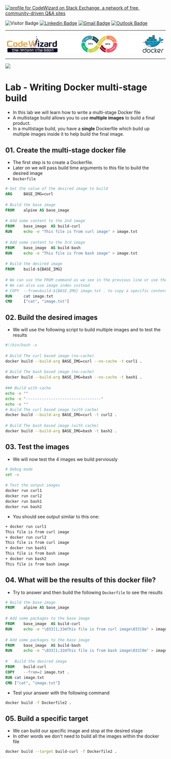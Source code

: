 <a href="https://stackoverflow.com/users/1755598"><img src="https://stackexchange.com/users/flair/1951642.png" width="208" height="58" alt="profile for CodeWizard on Stack Exchange, a network of free, community-driven Q&amp;A sites" title="profile for CodeWizard on Stack Exchange, a network of free, community-driven Q&amp;A sites"></a>

![Visitor Badge](https://visitor-badge.laobi.icu/badge?page_id=nirgeier)
[![Linkedin Badge](https://img.shields.io/badge/-nirgeier-blue?style=plastic&logo=Linkedin&logoColor=white&link=https://www.linkedin.com/in/nirgeier/)](https://www.linkedin.com/in/nirgeier/)
[![Gmail Badge](https://img.shields.io/badge/-nirgeier@gmail.com-fcc624?style=plastic&logo=Gmail&logoColor=red&link=mailto:nirgeier@gmail.com)](mailto:nirgeier@gmail.com)
[![Outlook Badge](https://img.shields.io/badge/-nirg@codewizard.co.il-fcc624?style=plastic&logo=microsoftoutlook&logoColor=blue&link=mailto:nirg@codewizard.co.il)](mailto:nirg@codewizard.co.il)

---

![](../../resources/docker-logos.png)

---
![](../../resources/hands-on.png)

# Lab - Writing Docker multi-stage build

- In this lab we will learn how to write a multi-stage Docker file
- A multistage build allows you to use **multiple images** to build a final product. 
- In a multistage build, you have a **single** Dockerfile which build up multiple images inside it to help build the final image.

## 01. Create the multi-stage docker file

- The first step is to create a Dockerfile.
- Later on we will pass build time arguments to this file to build the desired image
- `Dockerfile`

```Dockerfile
# Get the value of the desired image to build
ARG     BASE_IMG=curl

# Build the base image 
FROM    alpine AS base_image

# Add some content to the 2nd image
FROM    base_image  AS build-curl
RUN     echo -e "This file is from curl image" > image.txt

# Add some content to the 3rd image
FROM    base_image  AS build-bash
RUN     echo -e "This file is from bash image" > image.txt

# Build the desired image
FROM    build-${BASE_IMG}

# We can use the FROM command as we see in the previous line or use the
# We can also use image index instead
# COPY  --from=build-${BASE_IMG} image.txt . to copy a specific content
RUN     cat image.txt
CMD     ["cat", "image.txt"]
```

## 02. Build the desired images

- We will use the following script to build multiple images and to test the results

```bash
#!/bin/bash -x

# Build The curl based image (no-cache)
docker build --build-arg BASE_IMG=curl --no-cache -t curl1 .

# Build The bash based image (no-cache)
docker build --build-arg BASE_IMG=bash --no-cache -t bash1 .

### Build with cache
echo -e ""
echo -e "---------------------------------"
echo -e ""
# Build The curl based image (with cache)
docker build --build-arg BASE_IMG=curl -t curl2 .

# Build The bash based image (with cache)
docker build --build-arg BASE_IMG=bash -t bash2 .
```

## 03. Test the images

- We will now test the 4 images we build perviously

```bash
# Debug mode
set -x

# Test the output images
docker run curl1
docker run curl2
docker run bash1
docker run bash2
```

- You should see output similar to this one:

```bash
+ docker run curl1
This file is from curl image
+ docker run curl2
This file is from curl image
+ docker run bash1
This file is from bash image
+ docker run bash2
This file is from bash image
```

## 04. What will be the results of this docker file?

- Try to answer and then build the following `Dockerfile` to see the results

```dockerfile
# Build the base image
FROM    alpine AS base_image

# Add some packages to the base image
FROM    base_image  AS build-curl
RUN     echo -e "\033[1;33mThis file is from curl image\033[0m" > image.txt

# Add some packages to the base image
FROM    base_image  AS build-bash
RUN     echo -e "\033[1;32mThis file is from bash image\033[0m" > image.txt

#   Build the desired image
FROM    build-curl
COPY    --from=2 image.txt .
RUN cat image.txt
CMD ["cat", "image.txt"]
```

- Test your answer with the following command

```bash
docker build -f Dockerfile2 .
```

## 05. Build a specific target

- We can build our specific image and stop at the desired stage
- In other words we don't need to build all the images within the docker file

```bash
docker build --target build-curl -f Dockerfile2 .
```

